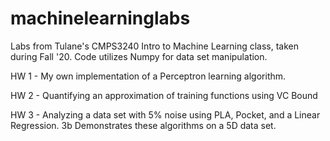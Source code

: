 # machinelearninglabs
Labs from Tulane's CMPS3240 Intro to Machine Learning class, taken during Fall '20.
Code utilizes Numpy for data set manipulation.

HW 1 - My own implementation of a Perceptron learning algorithm.

HW 2 - Quantifying an approximation of training functions using VC Bound 

HW 3 - Analyzing a data set with 5% noise using PLA, Pocket, and a Linear Regression. 3b Demonstrates these algorithms on a 5D data set.
